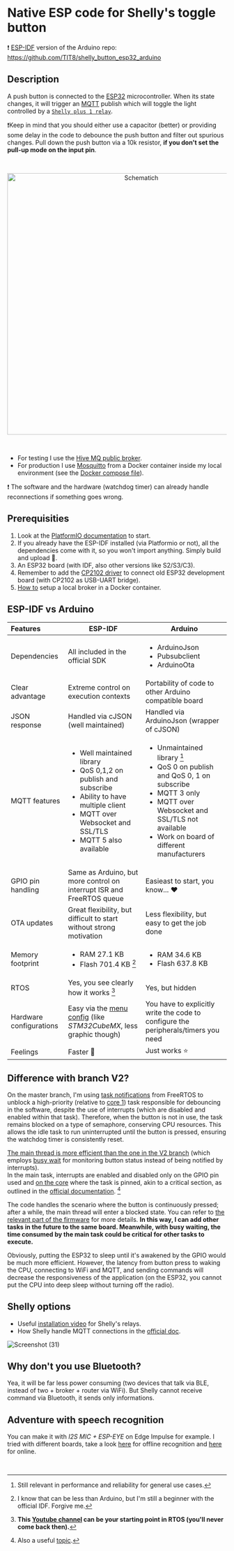 # Native ESP code for Shelly's toggle button
❗ [ESP-IDF](https://docs.espressif.com/projects/esp-idf/en/latest/esp32/get-started/) version of the Arduino repo: https://github.com/TIT8/shelly_button_esp32_arduino

## Description

A push button is connected to the [ESP32](https://github.com/espressif/arduino-esp32) microcontroller. When its state changes, it will trigger an [MQTT](https://mqtt.org/) publish which will toggle the light controlled by a [`Shelly plus 1 relay`](https://www.shelly.com/en-it/products/product-overview/shelly-plus-1). 

❗Keep in mind that you should either use a capacitor (better) or providing some delay in the code to debounce the push button and filter out spurious changes. Pull down the push button via a 10k resistor, **if you don't set the pull-up mode on the input pin**.

<br>

<p align="center"><img src="https://github.com/TIT8/shelly_esp32_button_espidf/assets/68781644/42b67ad6-4091-4f7f-9a1e-e24e876d9295" alt="Schematich" width='600' /></p>

<br>

- For testing I use the [Hive MQ public broker](https://www.hivemq.com/mqtt/public-mqtt-broker/).
- For production I use [Mosquitto](https://mosquitto.org/) from a Docker container inside my local environment (see the [Docker compose file](https://github.com/TIT8/shelly_button_esp32/blob/master/compose.yaml)).

❗ The software and the hardware (watchdog timer) can already handle reconnections if something goes wrong.

## Prerequisities

1. Look at the [PlatformIO documentation](https://docs.platformio.org/en/stable/tutorials/espressif32/espidf_debugging_unit_testing_analysis.html) to start.
2. If you already have the ESP-IDF installed (via Platformio or not), all the dependencies come with it, so you won't import anything. Simply build and upload 💪.
3. An ESP32 board (with IDF, also other versions like S2/S3/C3).
4. Remember to add the [CP2102 driver](https://www.silabs.com/developers/usb-to-uart-bridge-vcp-drivers?tab=downloads) to connect old ESP32 development board (with CP2102 as USB-UART bridge).
5. [How to](https://github.com/sukesh-ak/setup-mosquitto-with-docker) setup a local broker in a Docker container.

## ESP-IDF vs Arduino

| Features | ESP-IDF | Arduino |
| :-------- | ---- | ----- |
| Dependencies | All included in the official SDK | <ul><li>ArduinoJson</li><li>Pubsubclient</li><li>ArduinoOta</li></ul> |
| Clear advantage | Extreme control on execution contexts | Portability of code to other Arduino compatible board |
| JSON response | Handled via cJSON (well maintained) | Handled via ArduinoJson (wrapper of cJSON) |
| MQTT features | <ul><li>Well maintained library</li><li>QoS 0,1,2 on publish and subscribe</li><li>Ability to have multiple client</li><li>MQTT over Websocket and SSL/TLS</li><li>MQTT 5 also available</li></ul> | <ul><li>Unmaintained library [^1]</li><li>QoS 0 on publish and QoS 0, 1 on subscribe</li><li>MQTT 3 only</li><li>MQTT over Websocket and SSL/TLS not available</li><li>Work on board of different manufacturers</li></ul> |
| GPIO pin handling | Same as Arduino, but more control on interrupt ISR and FreeRTOS queue | Easieast to start, you know... ❤️ |
| OTA updates | Great flexibility, but difficult to start without strong motivation | Less flexibility, but easy to get the job done |
| Memory footprint | <ul><li>RAM 27.1 KB</li><li>Flash 701.4 KB [^2]</li></ul> | <ul><li>RAM 34.6 KB</li><li>Flash 637.8 KB</li></ul> |
| RTOS | Yes, you see clearly how it works [^3] | Yes, but hidden |
| Hardware configurations | Easy via the [menu config](https://docs.espressif.com/projects/esp-idf/en/latest/esp32/api-reference/kconfig.html) (like _STM32CubeMX_, less graphic though) | You have to explicitly write the code to configure the peripherals/timers you need |
| Feelings | Faster 🚀 | Just works ⭐ |

[^1]: Still relevant in performance and reliability for general use cases.
[^2]: I know that can be less than Arduino, but I'm still a beginner with the official IDF. Forgive me.
[^3]: **This [Youtube channel](https://www.youtube.com/watch?v=EegFVATVvJU) can be your starting point in RTOS (you'll never come back then).**

## Difference with branch V2?

On the master branch, I'm using [task notifications](https://www.freertos.org/RTOS_Task_Notification_As_Binary_Semaphore.html) from FreeRTOS to unblock a high-priority (relative to [core 1](https://docs.espressif.com/projects/esp-idf/en/v5.0/esp32s3/api-guides/performance/speed.html#choosing-application-task-priorities)) task responsible for debouncing in the software, despite the use of interrupts (which are disabled and enabled within that task). Therefore, when the button is not in use, the task remains blocked on a type of semaphore, conserving CPU resources. This allows the idle task to run uninterrupted until the button is pressed, ensuring the watchdog timer is consistently reset.

<ins>The main thread is more efficient than the one in the V2 branch</ins> (which employs [busy wait](https://github.com/TIT8/shelly_esp32_button_espidf/tree/v2?tab=readme-ov-file#why-busy-wait-the-button-status-and-not-polling-it-or-be-notified-by-interrupts) for monitoring button status instead of being notified by interrupts).   
In the main task, interrupts are enabled and disabled only on the GPIO pin used and [on the core](https://github.com/TIT8/shelly_esp32_button_espidf/blob/1ccbeb450f857612228f9be3fbcbf5ec52a6ecf3/src/main.c#L190) where the task is pinned, akin to a critical section, as outlined in the [official documentation](https://docs.espressif.com/projects/esp-idf/en/latest/esp32/api-reference/system/freertos_idf.html#disabling-interrupts). [^4]

The code handles the scenario where the button is continuously pressed; after a while, the main thread will enter a blocked state. You can refer to [the relevant part of the firmware](https://github.com/TIT8/shelly_esp32_button_espidf/blob/88ec38896c9c9199dd878153d043701d34ed38f2/src/main.c#L265) for more details. **In this way, I can add other tasks in the future to the same board. Meanwhile, with busy waiting, the time consumed by the main task could be critical for other tasks to execute.**

Obviously, putting the ESP32 to sleep until it's awakened by the GPIO would be much more efficient. However, the latency from button press to waking the CPU, connecting to WiFi and MQTT, and sending commands will decrease the responsiveness of the application (on the ESP32, you cannot put the CPU into deep sleep without turning off the radio).

[^4]: Also a useful [topic](https://esp32.com/viewtopic.php?t=35019).

## Shelly options

- Useful [installation video](https://www.youtube.com/watch?v=-i3d_4FLR0k) for Shelly's relays.
- How Shelly handle MQTT connections in the [official doc](https://shelly-api-docs.shelly.cloud/gen2/ComponentsAndServices/Mqtt#mqtt-control).

![Screenshot (31)](https://github.com/TIT8/shelly_button_esp32/assets/68781644/e6de6e83-4aeb-428b-a845-5be89e2eb7bd)

## Why don't you use Bluetooth?

Yea, it will be far less power consuming (two devices that talk via BLE, instead of two + broker + router via WiFi). But Shelly cannot receive command via Bluetooth, it sends only informations.

## Adventure with speech recognition

You can make it with _I2S MIC + ESP-EYE_ on Edge Impulse for example. I tried with different boards, take a look [here](https://github.com/TIT8/shelly_button_esp32_arduino/tree/master/speech_recognition) for offline recognition and [here](https://github.com/TIT8/BLE-sensor_PDM-microphone) for online.

<br>
